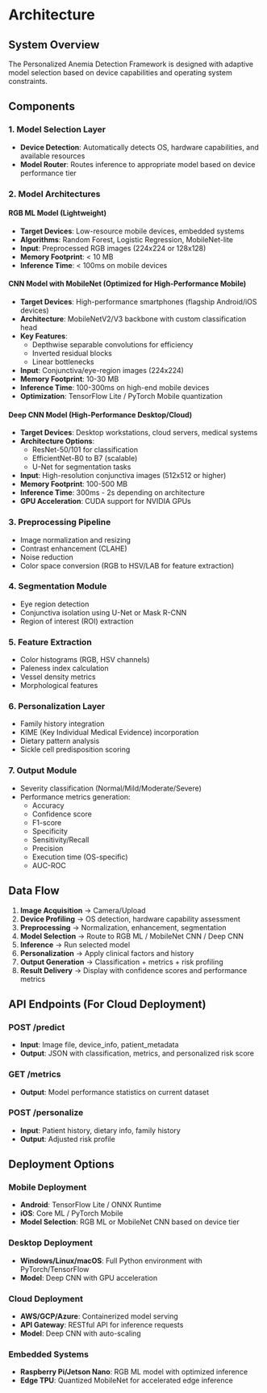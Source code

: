 # Architecture

## System Overview

The Personalized Anemia Detection Framework is designed with adaptive model selection based on device capabilities and operating system constraints.

## Components

### 1. Model Selection Layer

- **Device Detection**: Automatically detects OS, hardware capabilities, and available resources
- **Model Router**: Routes inference to appropriate model based on device performance tier

### 2. Model Architectures

#### RGB ML Model (Lightweight)

- **Target Devices**: Low-resource mobile devices, embedded systems
- **Algorithms**: Random Forest, Logistic Regression, MobileNet-lite
- **Input**: Preprocessed RGB images (224x224 or 128x128)
- **Memory Footprint**: < 10 MB
- **Inference Time**: < 100ms on mobile devices

#### CNN Model with MobileNet (Optimized for High-Performance Mobile)

- **Target Devices**: High-performance smartphones (flagship Android/iOS devices)
- **Architecture**: MobileNetV2/V3 backbone with custom classification head
- **Key Features**:
  - Depthwise separable convolutions for efficiency
  - Inverted residual blocks
  - Linear bottlenecks
- **Input**: Conjunctiva/eye-region images (224x224)
- **Memory Footprint**: 10-30 MB
- **Inference Time**: 100-300ms on high-end mobile devices
- **Optimization**: TensorFlow Lite / PyTorch Mobile quantization

#### Deep CNN Model (High-Performance Desktop/Cloud)

- **Target Devices**: Desktop workstations, cloud servers, medical systems
- **Architecture Options**:
  - ResNet-50/101 for classification
  - EfficientNet-B0 to B7 (scalable)
  - U-Net for segmentation tasks
- **Input**: High-resolution conjunctiva images (512x512 or higher)
- **Memory Footprint**: 100-500 MB
- **Inference Time**: 300ms - 2s depending on architecture
- **GPU Acceleration**: CUDA support for NVIDIA GPUs

### 3. Preprocessing Pipeline

- Image normalization and resizing
- Contrast enhancement (CLAHE)
- Noise reduction
- Color space conversion (RGB to HSV/LAB for feature extraction)

### 4. Segmentation Module

- Eye region detection
- Conjunctiva isolation using U-Net or Mask R-CNN
- Region of interest (ROI) extraction

### 5. Feature Extraction

- Color histograms (RGB, HSV channels)
- Paleness index calculation
- Vessel density metrics
- Morphological features

### 6. Personalization Layer

- Family history integration
- KIME (Key Individual Medical Evidence) incorporation
- Dietary pattern analysis
- Sickle cell predisposition scoring

### 7. Output Module

- Severity classification (Normal/Mild/Moderate/Severe)
- Performance metrics generation:
  - Accuracy
  - Confidence score
  - F1-score
  - Specificity
  - Sensitivity/Recall
  - Precision
  - Execution time (OS-specific)
  - AUC-ROC

## Data Flow

1. **Image Acquisition** → Camera/Upload
2. **Device Profiling** → OS detection, hardware capability assessment
3. **Preprocessing** → Normalization, enhancement, segmentation
4. **Model Selection** → Route to RGB ML / MobileNet CNN / Deep CNN
5. **Inference** → Run selected model
6. **Personalization** → Apply clinical factors and history
7. **Output Generation** → Classification + metrics + risk profiling
8. **Result Delivery** → Display with confidence scores and performance metrics

## API Endpoints (For Cloud Deployment)

### POST /predict

- **Input**: Image file, device_info, patient_metadata
- **Output**: JSON with classification, metrics, and personalized risk score

### GET /metrics

- **Output**: Model performance statistics on current dataset

### POST /personalize

- **Input**: Patient history, dietary info, family history
- **Output**: Adjusted risk profile

## Deployment Options

### Mobile Deployment

- **Android**: TensorFlow Lite / ONNX Runtime
- **iOS**: Core ML / PyTorch Mobile
- **Model Selection**: RGB ML or MobileNet CNN based on device tier

### Desktop Deployment

- **Windows/Linux/macOS**: Full Python environment with PyTorch/TensorFlow
- **Model**: Deep CNN with GPU acceleration

### Cloud Deployment

- **AWS/GCP/Azure**: Containerized model serving
- **API Gateway**: RESTful API for inference requests
- **Model**: Deep CNN with auto-scaling

### Embedded Systems

- **Raspberry Pi/Jetson Nano**: RGB ML model with optimized inference
- **Edge TPU**: Quantized MobileNet for accelerated edge inference
